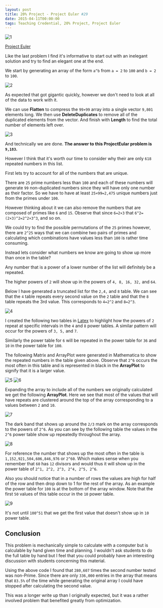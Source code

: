 ```yaml
---
layout: post
title: 20% Project - Project Euler #29
date: 2015-04-11T00:00:00
tags: Teaching Credential, 20% Project, Project Euler
---
```


![1](/img/ProjectEuler29a.png)

<!-- more -->

[Project Euler](https://projecteuler.net/problem=29)

Like the last problem I find it's informative to start out with an inelegant solution and try to find an elegant one at the end.

We start by generating an array of the form `a^b` from `a = 2` to `100` and `b = 2` to `100`.

![2](/img/ProjectEuler29b.png)

As expected that got gigantic quickly, however we don't need to look at all of the data to work with it.

We can use **Flatten** to compress the `99×99` array into a single vector `9,801` elements long.
We then use **DeleteDuplicates** to remove all of the duplicated elements from the vector.
And finish with **Length** to find the total number of elements left over.

![3](/img/ProjectEuler29c.png)

And technically we are done. **The answer to this ProjectEular problem is `9,183`.**

However I think that it's worth our time to consider why their are only `618` repeated numbers in this list.

First lets try to account for all of the numbers that are unique.

There are `25` prime numbers less than `100` and each of these numbers will generate `99` non-duplicated numbers since they will have only one number as their factor. So we have to have at least `25×99=2,475` unique numbers just from the primes under `100`.

However thinking about it we can also remove the numbers that are composed of primes like `6` and `15`. Observe that since `6=2×3` that `6^2=(2×3)^2=2^2×3^3`, and so on.

We could try to find the possible permutations of the `25` primes however, there are `2^25` ways that we can combine two pairs of primes and calculating which combinations have values less than `100` is rather time consuming.

Instead lets consider what numbers we know are going to show up more than once in the table?

Any number that is a power of a lower number of the list will definitely be a repeated.

The higher powers of `2` will show up in the powers of `4, 8, 16, 32,` and `64`.

Below I have generated a truncated list for the `2,4,` and `8` table. We can see that the `4` table repeats every second value on the `2` table and that the `8` table repeats the 3rd value. This corresponds to `4=2^2` and `8=2^3`.

![4](/img/ProjectEuler29d.png)

I created the following two tables in [Latex](https://en.wikipedia.org/wiki/LaTeX) to highlight how the powers of `2` repeat at specific intervals in the `4` and `8` power tables. A similar pattern will occur for the powers of `3, 5,` and `7`.

Similarly the power table for `6` will be repeated in the power table for `36` and `10` in the power table for `100`.

The following Matrix and ArrayPlot were generated in Mathematica to show the repeated numbers in the table given above. Observe that `2^6` occurs the most often in this table and is represented in black in the **ArrayPlot** to signify that it is a larger value.

![5](/img/ProjectEuler29e.png)
![6](/img/ProjectEuler29f.png)

Expanding the array to include all of the numbers we originally calculated we get the following **ArrayPlot**. Here we see that most of the values that will have repeats are clustered around the top of the array corresponding to a values between `2` and `10`.

![7](/img/ProjectEuler29g.png)

The dark band that shows up around the `2/3` mark on the array corresponds to the powers of `2^6`.  As you can see by the following table the values in the `2^6` power table show up repeatedly throughout the array.

![8](/img/ProjectEuler29h.png)

For reference the number that shows up the most often in the table is `1,152,921,504,606,846,976` or `2^60`. Which makes sense when you remember that `60` has `12` divisors and would thus it will show up in the power table of `2^1, 2^2, 2^3, 2^4, 2^5, 2^6`.

Also you should notice that in a number of rows the values are high for half of the row and then drop down to 1 for the rest of the array. As an example the power table for `100` is at the bottom of the array window. Note that the first `50` values of this table occur in the `10` power table.

![9](/img/ProjectEuler29i.png)

It's not until `100^51` that we get the first value that doesn't show up in `10` power table.

Conclusion
---

This problem is mechanically simple to calculate with a computer but is calculable by hand given time and planning. I wouldn't ask students to do the full table by hand but I feel that you could probably have an interesting discussion with students concerning this material.

Using the above code I found that `280,607` times the second number tested was non-Prime. Since there are only `336,000` entries in the array that means that `83.5%` of the time while generating the original array I could have stopped after calculating the second value.

This was a longer write up than I originally expected, but it was a rather involved problem that benefited greatly from optimization.
